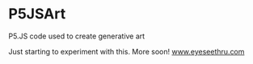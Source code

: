 # P5JSArt
P5.JS code used to create generative art

Just starting to experiment with this. More soon!
www.eyeseethru.com
